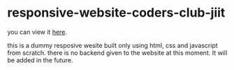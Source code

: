 # responsive-website-coders-club-jiit

you can view it [here](https://responsive-website-coders-club.herokuapp.com/).

this is a dummy resposive wesite built only using html, css and javascript from scratch. there is no backend given to the website at this moment. It will be added in the future.
